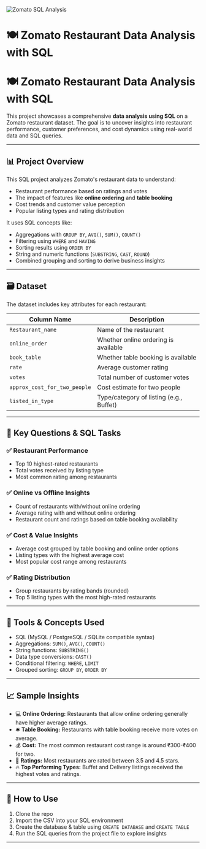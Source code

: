 ![Zomato SQL Analysis](https://cdn.dribbble.com/users/132983/screenshots/6359703/shot_4x.jpg)

# 🍽️ Zomato Restaurant Data Analysis with SQL


# 🍽️ Zomato Restaurant Data Analysis with SQL

This project showcases a comprehensive **data analysis using SQL** on a Zomato restaurant dataset. The goal is to uncover insights into restaurant performance, customer preferences, and cost dynamics using real-world data and SQL queries.

---

## 📊 Project Overview

This SQL project analyzes Zomato's restaurant data to understand:
- Restaurant performance based on ratings and votes
- The impact of features like **online ordering** and **table booking**
- Cost trends and customer value perception
- Popular listing types and rating distribution

It uses SQL concepts like:
- Aggregations with `GROUP BY`, `AVG()`, `SUM()`, `COUNT()`
- Filtering using `WHERE` and `HAVING`
- Sorting results using `ORDER BY`
- String and numeric functions (`SUBSTRING`, `CAST`, `ROUND`)
- Combined grouping and sorting to derive business insights

---

## 🗃️ Dataset

The dataset includes key attributes for each restaurant:

| Column Name                  | Description                                 |
|-----------------------------|---------------------------------------------|
| `Restaurant_name`           | Name of the restaurant                      |
| `online_order`              | Whether online ordering is available        |
| `book_table`                | Whether table booking is available          |
| `rate`                      | Average customer rating                     |
| `votes`                     | Total number of customer votes              |
| `approx_cost_for_two_people`| Cost estimate for two people                |
| `listed_in_type`            | Type/category of listing (e.g., Buffet)     |

---

## 🧠 Key Questions & SQL Tasks

### ✅ Restaurant Performance
- Top 10 highest-rated restaurants
- Total votes received by listing type
- Most common rating among restaurants

### ✅ Online vs Offline Insights
- Count of restaurants with/without online ordering
- Average rating with and without online ordering
- Restaurant count and ratings based on table booking availability

### ✅ Cost & Value Insights
- Average cost grouped by table booking and online order options
- Listing types with the highest average cost
- Most popular cost range among restaurants

### ✅ Rating Distribution
- Group restaurants by rating bands (rounded)
- Top 5 listing types with the most high-rated restaurants

---

## 📌 Tools & Concepts Used

- SQL (MySQL / PostgreSQL / SQLite compatible syntax)
- Aggregations: `SUM()`, `AVG()`, `COUNT()`
- String functions: `SUBSTRING()`
- Data type conversions: `CAST()`
- Conditional filtering: `WHERE`, `LIMIT`
- Grouped sorting: `GROUP BY`, `ORDER BY`

---

## 📈 Sample Insights

- 💻 **Online Ordering:** Restaurants that allow online ordering generally have higher average ratings.
- 🛎️ **Table Booking:** Restaurants with table booking receive more votes on average.
- 💰 **Cost:** The most common restaurant cost range is around ₹300-₹400 for two.
- 🌟 **Ratings:** Most restaurants are rated between 3.5 and 4.5 stars.
- 🔥 **Top Performing Types:** Buffet and Delivery listings received the highest votes and ratings.

---

## 🔧 How to Use

1. Clone the repo
2. Import the CSV into your SQL environment
3. Create the database & table using `CREATE DATABASE` and `CREATE TABLE`
4. Run the SQL queries from the project file to explore insights

---


